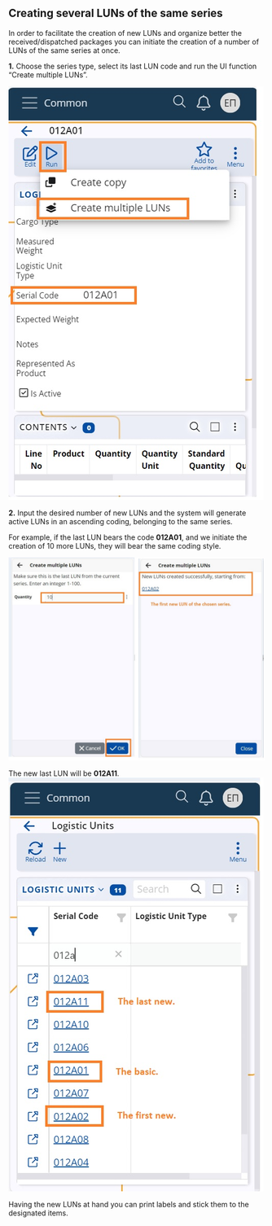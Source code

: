 ## Creating several LUNs of the same series

In order to facilitate the creation of new LUNs and organize better the received/dispatched packages you can initiate the creation of a number of LUNs of the same series at once.

<b>1.</b> Choose the series type, select its last LUN code and run the UI function “Create multiple LUNs”.

![Pictures](pictures/UI_multiple_LUNs_1.png)

<b>2.</b> Input the desired number of new LUNs and the system will generate active LUNs in an ascending coding, belonging to the same series.

For example, if the last LUN bears the code <b>012A01</b>, and we initiate the creation of 10 more LUNs, they will bear the same coding style. 

![Pictures](pictures/UI_multiple_LUNs_2.png)

The new last LUN will be <b>012A11</b>.
![Pictures](pictures/UI_multiple_LUNs_3.png)

Having the new LUNs at hand you can print labels and stick them to the designated items.
